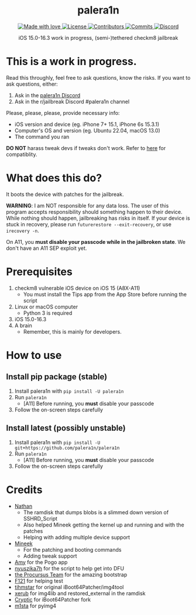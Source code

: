 <h1 align="center">
  palera1n
</h1>

<p align="center">
  <a href="#">
    <img src="https://img.shields.io/badge/made%20with-love-E760A4.svg" alt="Made with love">
  </a>
  <a href="https://github.com/palera1n/palera1n/blob/main/LICENSE" target="_blank">
    <img src="https://img.shields.io/github/license/palera1n/palera1n.svg" alt="License">
  </a>
  <a href="https://github.com/palera1n/palera1n/graphs/contributors" target="_blank">
    <img src="https://img.shields.io/github/contributors/palera1n/palera1n.svg" alt="Contributors">
  </a>
  <a href="https://github.com/palera1n/palera1n/commits/main" target="_blank">
    <img src="https://img.shields.io/github/commit-activity/w/palera1n/palera1n.svg" alt="Commits">
  </a>
  <a href="https://dsc.gg/palera1n" target="_blank">
    <img src="https://img.shields.io/discord/1028398973452570725?label=discord" alt="Discord">
  </a>
</p>

<p align="center">
iOS 15.0-16.3 work in progress, (semi-)tethered checkm8 jailbreak
</p>

# This is a work in progress.

Read this throughly, feel free to ask questions, know the risks. If you want to ask questions, either:

1. Ask in the [palera1n Discord](https://discord.gg/4S3yUMxuQH)
2. Ask in the r/jailbreak Discord #palera1n channel

Please, please, please, provide necessary info:

- iOS version and device (eg. iPhone 7+ 15.1, iPhone 6s 15.3.1)
- Computer's OS and version (eg. Ubuntu 22.04, macOS 13.0)
- The command you ran

**DO NOT** harass tweak devs if tweaks don't work. Refer to [here](https://github.com/itsnebulalol/ios15-tweaks) for compatiblity.

# What does this do?

It boots the device with patches for the jailbreak.

**WARNING**: I am NOT responsible for any data loss. The user of this program accepts responsibility should something happen to their device. While nothing should happen, jailbreaking has risks in itself. If your device is stuck in recovery, please run `futurerestore --exit-recovery`, or use `irecovery -n`.

On A11, you **must disable your passcode while in the jailbroken state**. We don't have an A11 SEP exploit yet.

# Prerequisites

1. checkm8 vulnerable iOS device on iOS 15 (A8X-A11)
    - You must install the Tips app from the App Store before running the script
2. Linux or macOS computer
    - Python 3 is required
3. iOS 15.0-16.3
4. A brain
    - Remember, this is mainly for developers.

# How to use

## Install pip package (stable)

1. Install palera1n with `pip install -U palera1n`
2. Run `palera1n`
    - \[A11\] Before running, you **must** disable your passcode
3. Follow the on-screen steps carefully

## Install latest (possibly unstable)

1. Install palera1n with `pip install -U git+https://github.com/palera1n/palera1n`
2. Run `palera1n`
    - \[A11\] Before running, you **must** disable your passcode
3. Follow the on-screen steps carefully

# Credits

- [Nathan](https://github.com/verygenericname)
    - The ramdisk that dumps blobs is a slimmed down version of SSHRD_Script
    - Also helped Mineek getting the kernel up and running and with the patches
    - Helping with adding multiple device support
- [Mineek](https://github.com/mineek)
    - For the patching and booting commands
    - Adding tweak support
- [Amy](https://github.com/elihwyma) for the Pogo app
- [nyuszika7h](https://github.com/nyuszika7h) for the script to help get into DFU
- [the Procursus Team](https://github.com/ProcursusTeam) for the amazing bootstrap
- [F121](https://github.com/F121Live) for helping test
- [tihmstar](https://github.com/tihmstar) for original iBoot64Patcher/img4tool
- [xerub](https://github.com/xerub) for img4lib and restored_external in the ramdisk
- [Cryptic](https://github.com/Cryptiiiic) for iBoot64Patcher fork
- [m1sta](https://github.com/m1stadev) for pyimg4
